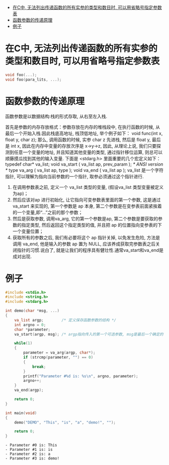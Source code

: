 - [在C中, 无法列出传递函数的所有实参的类型和数目时, 可以用省略号指定参数表](#sec-1)
- [函数参数的传递原理](#sec-2)
- [例子](#sec-3)

# 在C中, 无法列出传递函数的所有实参的类型和数目时, 可以用省略号指定参数表<a id="sec-1"></a>

```C
void foo(...);
void foo(para_lits, ...);
```

# 函数参数的传递原理<a id="sec-2"></a>

函数参数是以数据结构:栈的形式存取, 从右至左入栈.

首先是参数的内存存放格式：参数存放在内存的堆栈段中, 在执行函数的时候, 从最后一个开始入栈.因此栈底高地址, 栈顶低地址, 举个例子如下： void func(int x, float y, char z); 那么, 调用函数的时候, 实参 char z 先进栈, 然后是 float y, 最后是 int x, 因此在内存中变量的存放次序是 x->y->z, 因此, 从理论上说, 我们只要探测到任意一个变量的地址, 并且知道其他变量的类型, 通过指针移位运算, 则总可以顺藤摸瓜找到其他的输入变量. 下面是 <stdarg.h> 里面重要的几个宏定义如下： typedef char\* va\_list; void va\_start ( va\_list ap, prev\_param ); *\* ANSI version \** type va\_arg ( va\_list ap, type ); void va\_end ( va\_list ap ); va\_list 是一个字符指针, 可以理解为指向当前参数的一个指针, 取参必须通过这个指针进行.

1.  在调用参数表之前, 定义一个 va\_list 类型的变量, (假设va\_list 类型变量被定义为ap)；
2.  然后应该对ap 进行初始化, 让它指向可变参数表里面的第一个参数, 这是通过 va\_start 来实现的, 第一个参数是 ap 本身, 第二个参数是在变参表前面紧挨着的一个变量,即“&#x2026;”之前的那个参数；
3.  然后是获取参数, 调用va\_arg, 它的第一个参数是ap, 第二个参数是要获取的参数的指定类型, 然后返回这个指定类型的值, 并且把 ap 的位置指向变参表的下一个变量位置；
4.  获取所有的参数之后, 我们有必要将这个 ap 指针关掉, 以免发生危险, 方法是调用 va\_end, 他是输入的参数 ap 置为 NULL, 应该养成获取完参数表之后关闭指针的习惯.说白了, 就是让我们的程序具有健壮性.通常va\_start和va\_end是成对出现.

# 例子<a id="sec-3"></a>

```C
#include <stdio.h>
#include <string.h>
#include <stdarg.h>

int demo(char *msg, ...)
{
    va_list argp;        /* 定义保存函数参数的结构 */
    int argno = 0;
    char *parameter;       
    va_start(argp, msg); /* argp指向传入的第一个可选参数, msg是最后一个确定的参数 */

    while(1)
    {
        parameter = va_arg(argp, char*);
        if (strcmp(parameter, "") == 0)
        {
            break;
        }
        printf("Parameter #%d is: %s\n", argno, parameter);
        argno++;
    }
    va_end(argp);

    return 0;
}

int main(void)
{
    demo("DEMO", "This", "is", "a", "demo!", "");

    return 0;
}
```

    - Parameter #0 is: This
    - Parameter #1 is: is
    - Parameter #2 is: a
    - Parameter #3 is: demo!
